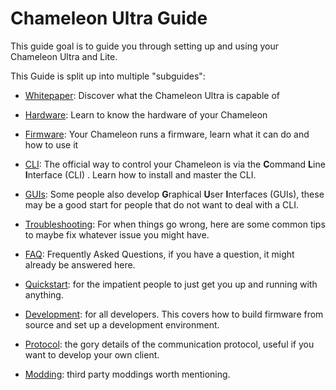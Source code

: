 # Chameleon Ultra Guide

This guide goal is to guide you through setting up and using your Chameleon Ultra and Lite.

This Guide is split up into multiple "subguides":

- [Whitepaper](./technical_whitepaper.md): Discover what the Chameleon Ultra is capable of

- [Hardware](./hardware.md): Learn to know the hardware of your Chameleon

- [Firmware](./firmware.md): Your Chameleon runs a firmware, learn what it can do and how to use it

- [CLI](./cli.md): The official way to control your Chameleon is via the **C**ommand **L**ine **I**nterface (CLI) . Learn how to install and master the CLI.

- [GUIs](./gui.md): Some people also develop **G**raphical **U**ser **I**nterfaces (GUIs), these may be a good start for people that do not want to deal with a CLI.

- [Troubleshooting](./troubleshooting.md): For when things go wrong, here are some common tips to maybe fix whatever issue you might have.

- [FAQ](./faq.md): Frequently Asked Questions, if you have a question, it might already be answered here.

- [Quickstart](./quickstart.md): for the impatient people to just get you up and running with anything.

- [Development](./development.md): for all developers. This covers how to build firmware from source and set up a development environment.

- [Protocol](./protocol.md): the gory details of the communication protocol, useful if you want to develop your own client.

- [Modding](./modding.md): third party moddings worth mentioning.
